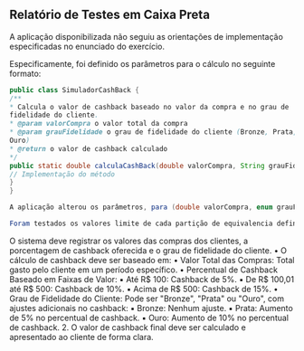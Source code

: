 ## Relatório de Testes em Caixa Preta

A aplicação disponibilizada não seguiu as orientações de implementação especificadas no enunciado do exercício.

Especificamente, foi definido os parâmetros para o cálculo no seguinte formato:

```java
public class SimuladorCashBack {
/**
* Calcula o valor de cashback baseado no valor da compra e no grau de
fidelidade do cliente.
* @param valorCompra o valor total da compra
* @param grauFidelidade o grau de fidelidade do cliente (Bronze, Prata,
Ouro)
* @return o valor de cashback calculado
*/
public static double calculaCashBack(double valorCompra, String grauFidelidade) {
// Implementação do método
}
}

A aplicação alterou os parâmetros, para (double valorCompra, enum grauFidelidadeEnum) implicando uma mudança na estrutura dos testes.

Foram testados os valores limite de cada partição de equivalencia definidos em:

```
O sistema deve registrar os valores das compras dos clientes, a porcentagem
de cashback oferecida e o grau de fidelidade do cliente.
• O cálculo de cashback deve ser baseado em:
• Valor Total das Compras: Total gasto pelo cliente em um período
específico.
• Percentual de Cashback Baseado em Faixas de Valor:
▪ Até R$ 100: Cashback de 5%.
▪ De R$ 100,01 até R$ 500: Cashback de 10%.
▪ Acima de R$ 500: Cashback de 15%.
• Grau de Fidelidade do Cliente: Pode ser "Bronze", "Prata" ou "Ouro",
com ajustes adicionais no cashback:
▪ Bronze: Nenhum ajuste.
▪ Prata: Aumento de 5% no percentual de cashback.
▪ Ouro: Aumento de 10% no percentual de cashback.
2. O valor de cashback final deve ser calculado e apresentado ao cliente de
forma clara.

